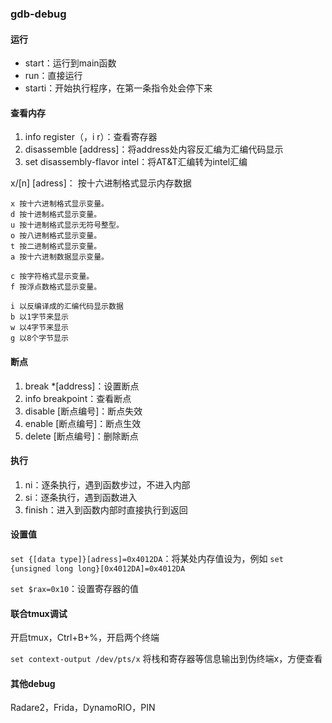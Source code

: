 ### gdb-debug

#### 运行

* start：运行到main函数
* run：直接运行
* starti：开始执行程序，在第一条指令处会停下来

#### 查看内存

1. info register（，i r）：查看寄存器
2. disassemble [address]：将address处内容反汇编为汇编代码显示
3. set disassembly-flavor intel：将AT&T汇编转为intel汇编

x/[n] [adress]： 按十六进制格式显示内存数据

```
x 按十六进制格式显示变量。
d 按十进制格式显示变量。
u 按十进制格式显示无符号整型。
o 按八进制格式显示变量。
t 按二进制格式显示变量。
a 按十六进制数据显示变量。

c 按字符格式显示变量。
f 按浮点数格式显示变量。

i 以反编译成的汇编代码显示数据
b 以1字节来显示
w 以4字节来显示
g 以8个字节显示
```

#### 断点

1. break *[address]：设置断点
2. info breakpoint：查看断点
3. disable [断点编号]：断点失效
4. enable [断点编号]：断点生效
5. delete [断点编号]：删除断点

#### 执行

1. ni：逐条执行，遇到函数步过，不进入内部
2. si：逐条执行，遇到函数进入
3. finish：进入到函数内部时直接执行到返回

#### 设置值

`set {[data type]}[adress]=0x4012DA`：将某处内存值设为，例如 `set {unsigned long long}[0x4012DA]=0x4012DA`

`set $rax=0x10`：设置寄存器的值

#### 联合tmux调试

开启tmux，Ctrl+B+%，开启两个终端

`set context-output /dev/pts/x` 将栈和寄存器等信息输出到伪终端x，方便查看

#### 其他debug

Radare2，Frida，DynamoRIO，PIN
